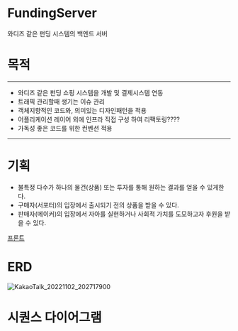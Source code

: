 # FundingServer
와디즈 같은 펀딩 시스템의 백엔드 서버

# 목적
---
- 와디즈 같은 펀딩 쇼핑 시스템을 개발 및 결제시스템 연동
- 트래픽 관리할때 생기는 이슈 관리
- 객체지향적인 코드와, 의미있는 디자인패턴을 적용
- 어플리케이션 레이어 외에 인프라 직접 구성 하여 리팩토링????
- 가독성 좋은 코드를 위한 컨벤션 적용

---
# 기획

- 불특정 다수가 하나의 물건(상품) 또는 투자를 통해 원하는 결과를 얻을 수 있게한다.
- 구매자(서포터)의 입장에서 출시되기 전의 상품을 받을 수 있다. 
- 판매자(메이커)의 입장에서 자아를 실현하거나 사회적 가치를 도모하고자 후원을 받을 수 있다.

[프론트](https://www.figma.com/file/oe6AHppP2DOFQbRV21MCWX/Untitled?node-id=0%3A1)


# ERD

![KakaoTalk_20221102_202717900](https://user-images.githubusercontent.com/88614978/199479349-16cc0d11-1860-4030-96f2-c38fe8192e47.png)

# 시퀀스 다이어그램
